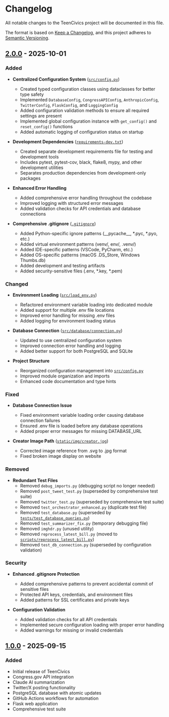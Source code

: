 # Changelog

All notable changes to the TeenCivics project will be documented in this file.

The format is based on [Keep a Changelog](https://keepachangelog.com/en/1.0.0/),
and this project adheres to [Semantic Versioning](https://semver.org/spec/v2.0.0.html).

## [2.0.0] - 2025-10-01

### Added

- **Centralized Configuration System** ([`src/config.py`](src/config.py))
  - Created typed configuration classes using dataclasses for better type safety
  - Implemented `DatabaseConfig`, `CongressAPIConfig`, `AnthropicConfig`, `TwitterConfig`, `FlaskConfig`, and `LoggingConfig`
  - Added configuration validation methods to ensure all required settings are present
  - Implemented global configuration instance with `get_config()` and `reset_config()` functions
  - Added automatic logging of configuration status on startup

- **Development Dependencies** ([`requirements-dev.txt`](requirements-dev.txt))
  - Created separate development requirements file for testing and development tools
  - Includes pytest, pytest-cov, black, flake8, mypy, and other development utilities
  - Separates production dependencies from development-only packages

- **Enhanced Error Handling**
  - Added comprehensive error handling throughout the codebase
  - Improved logging with structured error messages
  - Added validation checks for API credentials and database connections

- **Comprehensive .gitignore** ([`.gitignore`](.gitignore))
  - Added Python-specific ignore patterns (\_\_pycache\_\_, *.pyc, *.pyo, etc.)
  - Added virtual environment patterns (venv/, env/, .venv/)
  - Added IDE-specific patterns (VSCode, PyCharm, etc.)
  - Added OS-specific patterns (macOS .DS_Store, Windows Thumbs.db)
  - Added development and testing artifacts
  - Added security-sensitive files (.env, *.key, *.pem)

### Changed

- **Environment Loading** ([`src/load_env.py`](src/load_env.py))
  - Refactored environment variable loading into dedicated module
  - Added support for multiple .env file locations
  - Improved error handling for missing .env files
  - Added logging for environment loading status

- **Database Connection** ([`src/database/connection.py`](src/database/connection.py))
  - Updated to use centralized configuration system
  - Improved connection error handling and logging
  - Added better support for both PostgreSQL and SQLite

- **Project Structure**
  - Reorganized configuration management into [`src/config.py`](src/config.py)
  - Improved module organization and imports
  - Enhanced code documentation and type hints

### Fixed

- **Database Connection Issue**
  - Fixed environment variable loading order causing database connection failures
  - Ensured .env file is loaded before any database operations
  - Added proper error messages for missing DATABASE_URL

- **Creator Image Path** ([`static/img/creator.jpg`](static/img/creator.jpg))
  - Corrected image reference from .svg to .jpg format
  - Fixed broken image display on website

### Removed

- **Redundant Test Files**
  - Removed `debug_imports.py` (debugging script no longer needed)
  - Removed `post_tweet_test.py` (superseded by comprehensive test suite)
  - Removed `twitter_test.py` (superseded by comprehensive test suite)
  - Removed `test_orchestrator_enhanced.py` (duplicate test file)
  - Removed `test_database.py` (superseded by [`tests/test_database_queries.py`](tests/test_database_queries.py))
  - Removed `test_summarizer_fix.py` (temporary debugging file)
  - Removed `imghdr.py` (unused utility)
  - Removed `reprocess_latest_bill.py` (moved to [`scripts/reprocess_latest_bill.py`](scripts/reprocess_latest_bill.py))
  - Removed `test_db_connection.py` (superseded by configuration validation)

### Security

- **Enhanced .gitignore Protection**
  - Added comprehensive patterns to prevent accidental commit of sensitive files
  - Protected API keys, credentials, and environment files
  - Added patterns for SSL certificates and private keys

- **Configuration Validation**
  - Added validation checks for all API credentials
  - Implemented secure configuration loading with proper error handling
  - Added warnings for missing or invalid credentials

## [1.0.0] - 2025-09-15

### Added

- Initial release of TeenCivics
- Congress.gov API integration
- Claude AI summarization
- Twitter/X posting functionality
- PostgreSQL database with atomic updates
- GitHub Actions workflows for automation
- Flask web application
- Comprehensive test suite

[2.0.0]: https://github.com/liv-skeete/teen_civics/compare/v1.0.0...v2.0.0
[1.0.0]: https://github.com/liv-skeete/teen_civics/releases/tag/v1.0.0
